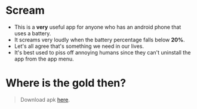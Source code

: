 # Scream
- This is a **very** useful app for anyone who has an android phone that uses a battery.
- It screams very loudly when the battery percentage falls below <strong>20%</strong>. 
- Let's all agree that's something we need in our lives.
- It's best used to piss off annoying humans since they can't uninstall the app from the app menu.

# Where is the gold then?
> Download apk [here](https://bit.ly/2Fb1W4k). 
